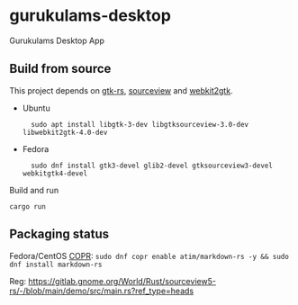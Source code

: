 # gurukulams-desktop
Gurukulams Desktop App

## Build from source

This project depends on [gtk-rs](http://gtk-rs.org/docs-src/requirements.html), [sourceview](https://github.com/gtk-rs/sourceview) and [webkit2gtk](https://github.com/gtk-rs/webkit2gtk-rs).

- Ubuntu

        sudo apt install libgtk-3-dev libgtksourceview-3.0-dev libwebkit2gtk-4.0-dev


- Fedora

        sudo dnf install gtk3-devel glib2-devel gtksourceview3-devel webkitgtk4-devel


Build and run

    cargo run

## Packaging status

Fedora/CentOS [COPR](https://copr.fedorainfracloud.org/coprs/atim/markdown-rs/): `sudo dnf copr enable atim/markdown-rs -y && sudo dnf install markdown-rs`


Reg: https://gitlab.gnome.org/World/Rust/sourceview5-rs/-/blob/main/demo/src/main.rs?ref_type=heads
